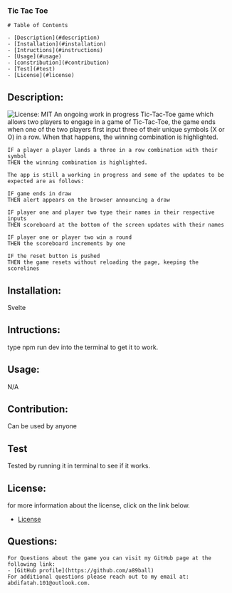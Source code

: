### Tic Tac Toe
    # Table of Contents
   
    - [Description](#description)
    - [Installation](#installation)
    - [Intructions](#instructions)
    - [Usage](#usage)
    - [constribution](#contribution)
    - [Test](#test)
    - [License](#license)
  ## Description:
  ![License: MIT](https://img.shields.io/badge/License-MIT-yellow.svg "Liscense Badge")
    An ongoing work in progress Tic-Tac-Toe game which allows two players to engage in a game of Tic-Tac-Toe, the game ends when one of the two players first input three of their unique symbols (X or O) in a row. When that happens, the winning combination is highlighted.

    IF a player a player lands a three in a row combination with their symbol
    THEN the winning combination is highlighted.

    The app is still a working in progress and some of the updates to be expected are as follows:

    IF game ends in draw
    THEN alert appears on the browser announcing a draw

    IF player one and player two type their names in their respective inputs
    THEN scoreboard at the bottom of the screen updates with their names

    IF player one or player two win a round
    THEN the scoreboard increments by one

    IF the reset button is pushed
    THEN the game resets without reloading the page, keeping the scorelines

     
  ## Installation:
  Svelte
  ## Intructions:
  type npm run dev into the terminal to get it to work.
  ## Usage:
  N/A
  ## Contribution:
  Can be used by anyone
  ## Test
  Tested by running it in terminal to see if it works.
  ## License:
  for more information about the license, click on the link below.
  - [License](https://opensource.org/licensesMIT)
  ## Questions:
    For Questions about the game you can visit my GitHub page at the following link:
    - [GitHub profile](https://github.com/a89ball)
    For additional questions please reach out to my email at: abdifatah.101@outlook.com.